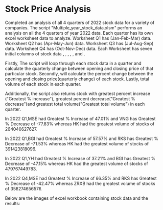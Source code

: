 # Stock Price Analysis

Completed an analysis of all 4 quarters of 2022 stock data for a variety of companies. The script "Multiple_year_stock_data.xlsm" performs an analysis on all the 4 quarters of year 2022 data. Each quarter has its own excel worksheet data to analyze. Worksheet Q1 has (Jan-Feb-Mar) data. Worksheet Q2 has (Apr-May-Jun) data. Worksheet Q3 has (Jul-Aug-Sep) data. Worksheet Q4 has (Oct-Nov-Dec) data.
Each Worksheet has seven initial columns of stock data **<ticker>**, **<date>**, **<open>**, **<high>**, **<low>**, **<close>** and **<vol>**.

Firstly, The script will loop through each stock data in a quarter and calculate the quarterly change between opening and closing price of that particular stock. 
Secondly, will calculate the percent change between the opening and closing price(quarterly change) of each stock.
Lastly, total volume of each stock in each quarter.


Additionally, the script also returns stock with greatest percent increase ("Greatest % increase"), greatest percent decrease("Greatest % decrease")and greatest total volume("Greatest total volume") in each quarter.

In 2022 Q1,MSE had Greatest % Increase of 47.01% and VNG has Greatest % Decrease of -77.83% whereas HK had the greatest volume of stocks of 264040627627.

In 2022 Q1,BGI had Greatest % Increase of 57.57% and RKS has Greatest % Decrease of -71.53% whereas HK had the greatest volume of stocks of 391423818096.

In 2022 Q1,YH had Greatest % Increase of 37.21% and BGI has Greatest % Decrease of -47.15% whereas HK had the greatest volume of stocks of 479767449783.

In 2022 Q4,MSE had Greatest % Increase of 66.35% and RKS has Greatest % Decrease of -42.47% whereas ZRXB had the greatest volume of stocks of 358274656576.

Below are the images of excel workbook containing stock data and the results:
